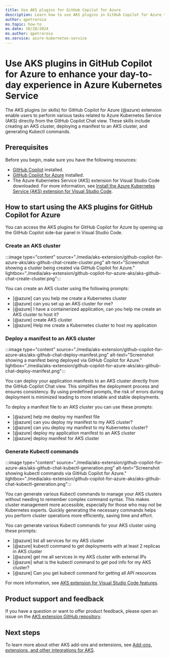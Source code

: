 ```yaml
---
title: Use AKS plugins for GitHub Copilot for Azure
description: Learn how to use AKS plugins in GitHub Copilot for Azure to enhance your day-to-day experience in Azure Kubernetes Service
author: qpetraroia
ms.topic: how-to
ms.date: 10/28/2024
ms.author: qpetraroia
ms.service: azure-kubernetes-service
---
```


# Use AKS plugins in GitHub Copilot for Azure to enhance your day-to-day experience in Azure Kubernetes Service

The AKS plugins (or skills) for GitHub Copilot for Azure (@azure) extension enable users to perform various tasks related to Azure Kubernetes Service (AKS) directly from the GitHub Copilot Chat view. These skills include creating an AKS cluster, deploying a manifest to an AKS cluster, and generating Kubectl commands.

## Prerequisites

Before you begin, make sure you have the following resources:

* [GitHub Copilot] installed.
* [GitHub Copilot for Azure] installed.
* The Azure Kubernetes Service (AKS) extension for Visual Studio Code downloaded. For more information, see [Install the Azure Kubernetes Service (AKS) extension for Visual Studio Code][install-aks-vscode].

## How to start using the AKS plugins for GitHub Copilot for Azure

You can access the AKS plugins for GitHub Copilot for Azure by opening up the GitHub Copilot side-bar panel in Visual Studio Code.

### Create an AKS cluster

:::image type="content" source="./media/aks-extension/github-copilot-for-azure-aks/aks-github-chat-create-cluster.png" alt-text="Screenshot showing a cluster being created via GitHub Copilot for Azure." lightbox="./media/aks-extension/github-copilot-for-azure-aks/aks-github-chat-create-cluster.png":::

You can create an AKS cluster using the following prompts:

* [@azure] can you help me create a Kubernetes cluster
* [@azure] can you set up an AKS cluster for me?
* [@azure] I have a containerized application, can you help me create an AKS cluster to host it?
* [@azure] create AKS cluster
* [@azure] Help me create a Kubernetes cluster to host my application

### Deploy a manifest to an AKS cluster

:::image type="content" source="./media/aks-extension/github-copilot-for-azure-aks/aks-github-chat-deploy-manifest.png" alt-text="Screenshot showing a manifest being deployed via GitHub Copilot for Azure." lightbox="./media/aks-extension/github-copilot-for-azure-aks/aks-github-chat-deploy-manifest.png":::

You can deploy your application manifests to an AKS cluster directly from the GitHub Copilot Chat view. This simplifies the deployment process and ensures consistency. By using predefined prompts, the risk of errors during deployment is minimized leading to more reliable and stable deployments.

To deploy a manifest file to an AKS cluster you can use these prompts:

* [@azure] help me deploy my manifest file
* [@azure] can you deploy my manifest to my AKS cluster?
* [@azure] can you deploy my manifest to my Kubernetes cluster?
* [@azure] deploy my application manifest to an AKS cluster
* [@azure] deploy manifest for AKS cluster

### Generate Kubectl commands

:::image type="content" source="./media/aks-extension/github-copilot-for-azure-aks/aks-github-chat-kubectl-generation.png" alt-text="Screenshot showing kubectl commands via GitHub Copilot for Azure." lightbox="./media/aks-extension/github-copilot-for-azure-aks/aks-github-chat-kubectl-generation.png":::

You can generate various Kubectl commands to manage your AKS clusters without needing to remember complex command syntax. This makes cluster management more accessible, especially for those who may not be Kubernetes experts. Quickly generating the necessary commands helps you perform cluster operations more efficiently, saving time and effort.

You can generate various Kubectl commands for your AKS cluster using these prompts:

 * [@azure] list all services for my AKS cluster
 * [@azure] kubectl command to get deployments with at least 2 replicas in AKS cluster
 * [@azure] get me all services in my AKS cluster with external IPs
 * [@azure] what is the kubectl command to get pod info for my AKS cluster?
 * [@azure] Can you get kubectl command for getting all API resources


For more information, see [AKS extension for Visual Studio Code features][aks-vscode-features].

## Product support and feedback
    
If you have a question or want to offer product feedback, please open an issue on the [AKS extension GitHub repository][aks-vscode-github].
    
## Next steps
    
To learn more about other AKS add-ons and extensions, see [Add-ons, extensions, and other integrations for AKS][aks-addons].
    
<!---LINKS--->
[install-aks-vscode]: ./aks-extension-vs-code.md#installation
[aks-vscode-features]: https://code.visualstudio.com/docs/azure/aksextensions#_features
[aks-vscode-github]: https://github.com/Azure/vscode-aks-tools/issues/new/choose
[aks-addons]: ./integrations.md
[GitHub Copilot]: https://github.com/features/copilot
[GitHub Copilot for Azure]: https://github.com/microsoft/GitHub-Copilot-for-Azure

